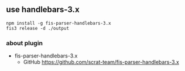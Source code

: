## use handlebars-3.x
```
npm install -g fis-parser-handlebars-3.x
fis3 release -d ./output
```
### about plugin

- fis-parser-handlebars-3.x
    - GitHub https://github.com/scrat-team/fis-parser-handlebars-3.x
